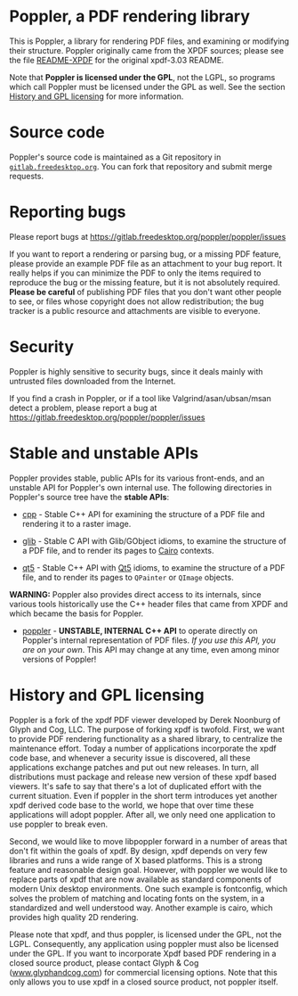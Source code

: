 Poppler, a PDF rendering library
================================

This is Poppler, a library for rendering PDF files, and examining or
modifying their structure.  Poppler originally came from the XPDF
sources; please see the file [README-XPDF](README-XPDF) for the
original xpdf-3.03 README.

Note that **Poppler is licensed under the GPL**, not the LGPL, so
programs which call Poppler must be licensed under the GPL as well.
See the section [History and GPL
licensing](#history-and-gpl-licensing) for more information.

# Source code

Poppler's source code is maintained as a Git repository in
[`gitlab.freedesktop.org`][gitlab].  You can fork that repository and
submit merge requests.

[gitlab]: https://gitlab.freedesktop.org/poppler/poppler

# Reporting bugs

Please report bugs at
https://gitlab.freedesktop.org/poppler/poppler/issues

If you want to report a rendering or parsing bug, or a missing PDF
feature, please provide an example PDF file as an attachment to your
bug report.  It really helps if you can minimize the PDF to only the
items required to reproduce the bug or the missing feature, but it is
not absolutely required.  **Please be careful** of publishing PDF
files that you don't want other people to see, or files whose
copyright does not allow redistribution; the bug tracker is a public
resource and attachments are visible to everyone.

# Security

Poppler is highly sensitive to security bugs, since it deals mainly
with untrusted files downloaded from the Internet.

If you find a crash in Poppler, or if a tool like
Valgrind/asan/ubsan/msan detect a problem, please report a bug at
https://gitlab.freedesktop.org/poppler/poppler/issues

# Stable and unstable APIs

Poppler provides stable, public APIs for its various front-ends, and
an unstable API for Poppler's own internal use.  The following
directories in Poppler's source tree have the **stable APIs**:

* [cpp](cpp) - Stable C++ API for examining the structure of a PDF
  file and rendering it to a raster image.

* [glib](glib) - Stable C API with Glib/GObject idioms, to examine the
  structure of a PDF file, and to render its pages to [Cairo]
  contexts.

* [qt5](qt5) - Stable C++ API with [Qt5] idioms, to examine the
  structure of a PDF file, and to render its pages to `QPainter` or
  `QImage` objects.

**WARNING:** Poppler also provides direct access to its internals,
since various tools historically use the C++ header files that came
from XPDF and which became the basis for Poppler.

* [poppler](poppler) - **UNSTABLE, INTERNAL C++ API** to operate
  directly on Poppler's internal representation of PDF files.  *If you
  use this API, you are on your own*.  This API may change at any
  time, even among minor versions of Poppler!

[Cairo]: https://www.cairographics.org/
[Qt5]: https://www.qt.io/

# History and GPL licensing

Poppler is a fork of the xpdf PDF viewer developed by Derek Noonburg
of Glyph and Cog, LLC.  The purpose of forking xpdf is twofold.
First, we want to provide PDF rendering functionality as a shared
library, to centralize the maintenance effort.  Today a number of
applications incorporate the xpdf code base, and whenever a security
issue is discovered, all these applications exchange patches and put
out new releases.  In turn, all distributions must package and release
new version of these xpdf based viewers.  It's safe to say that
there's a lot of duplicated effort with the current situation.  Even if
poppler in the short term introduces yet another xpdf derived code
base to the world, we hope that over time these applications will
adopt poppler.  After all, we only need one application to use poppler
to break even.

Second, we would like to move libpoppler forward in a number of areas
that don't fit within the goals of xpdf.  By design, xpdf depends on
very few libraries and runs a wide range of X based platforms.  This
is a strong feature and reasonable design goal.  However, with poppler
we would like to replace parts of xpdf that are now available as
standard components of modern Unix desktop environments.  One such
example is fontconfig, which solves the problem of matching and
locating fonts on the system, in a standardized and well understood
way.  Another example is cairo, which provides high quality 2D
rendering.

Please note that xpdf, and thus poppler, is licensed under the GPL,
not the LGPL.  Consequently, any application using poppler must also
be licensed under the GPL.  If you want to incorporate Xpdf based PDF
rendering in a closed source product, please contact Glyph & Cog
(www.glyphandcog.com) for commercial licensing options. Note that
this only allows you to use xpdf in a closed source product,
not poppler itself.
